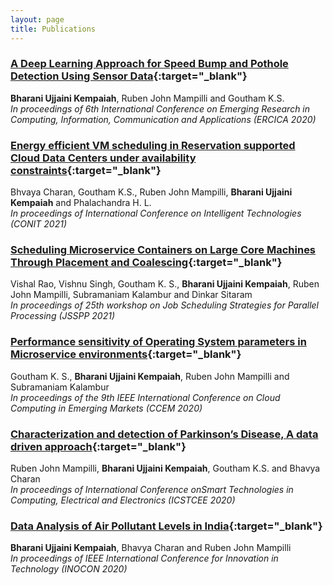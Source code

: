 ```yaml
---
layout: page
title: Publications
---
```


### [A Deep Learning Approach for Speed Bump and Pothole Detection Using Sensor Data](https://link.springer.com/chapter/10.1007/978-981-16-1338-8_7){:target="_blank"}  
**Bharani Ujjaini Kempaiah**, Ruben John Mampilli and Goutham K.S.  
*In proceedings of 6th International Conference on Emerging Research in Computing, Information, Communication and Applications (ERCICA 2020)*

### [Energy efficient VM scheduling in Reservation supported Cloud Data Centers under availability constraints](https://ieeexplore.ieee.org/abstract/document/9498421){:target="_blank"}  
Bhvaya Charan, Goutham K.S., Ruben John Mampilli, **Bharani Ujjaini Kempaiah** and Phalachandra H. L.  
*In proceedings of International Conference on Intelligent Technologies (CONIT 2021)*  

### [Scheduling Microservice Containers on Large Core Machines Through Placement and Coalescing](https://link.springer.com/chapter/10.1007/978-3-030-88224-2_5){:target="_blank"}  
Vishal Rao, Vishnu Singh, Goutham K. S., **Bharani Ujjaini Kempaiah**, Ruben John Mampilli, Subramaniam Kalambur and Dinkar Sitaram  
*In proceedings of 25th workshop on Job Scheduling Strategies for Parallel Processing (JSSPP 2021)*

### [Performance sensitivity of Operating System parameters in Microservice environments](https://ieeexplore.ieee.org/abstract/document/9499326){:target="_blank"}   
Goutham K. S., **Bharani Ujjaini Kempaiah**, Ruben John Mampilli and Subramaniam Kalambur  
*In proceedings of the 9th IEEE International Conference on Cloud Computing in Emerging Markets (CCEM 2020)*  

### [Characterization and detection of Parkinson’s Disease, A data driven approach](https://ieeexplore.ieee.org/abstract/document/9276892){:target="_blank"}  
Ruben John Mampilli, **Bharani Ujjaini Kempaiah**,  Goutham K.S. and Bhavya Charan  
*In proceedings of International Conference onSmart Technologies in Computing, Electrical and Electronics (ICSTCEE 2020)*  

### [Data Analysis of Air Pollutant Levels in India](https://ieeexplore.ieee.org/abstract/document/9298391){:target="_blank"}   
**Bharani Ujjaini Kempaiah**, Bhavya Charan and Ruben John Mampilli  
*In proceedings of IEEE International Conference for Innovation in Technology (INOCON 2020)*
